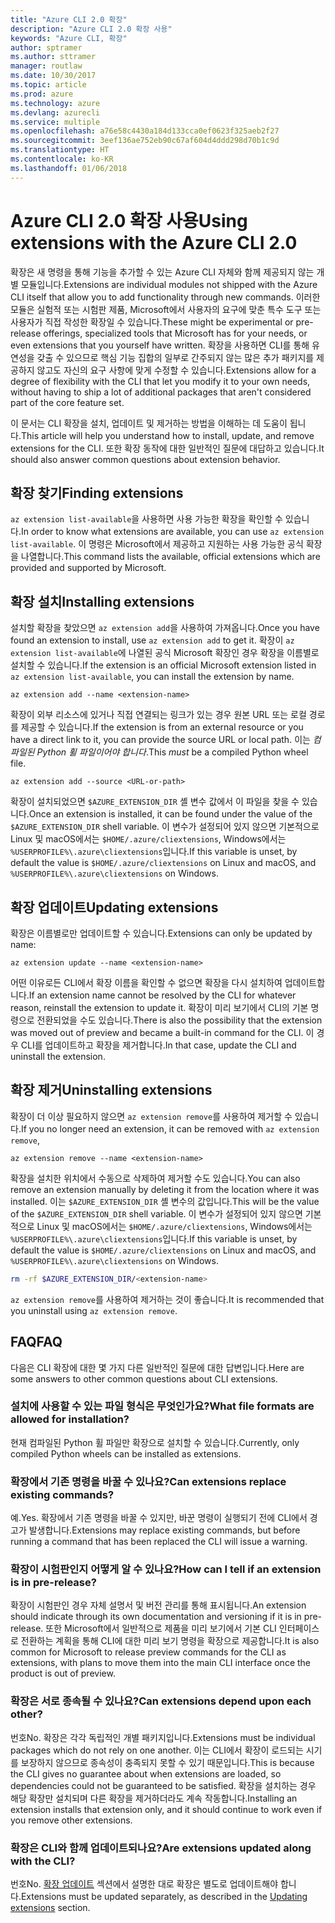 ```yaml
---
title: "Azure CLI 2.0 확장"
description: "Azure CLI 2.0 확장 사용"
keywords: "Azure CLI, 확장"
author: sptramer
ms.author: sttramer
manager: routlaw
ms.date: 10/30/2017
ms.topic: article
ms.prod: azure
ms.technology: azure
ms.devlang: azurecli
ms.service: multiple
ms.openlocfilehash: a76e58c4430a184d133cca0ef0623f325aeb2f27
ms.sourcegitcommit: 3eef136ae752eb90c67af604d4ddd298d70b1c9d
ms.translationtype: HT
ms.contentlocale: ko-KR
ms.lasthandoff: 01/06/2018
---
```

# <a name="using-extensions-with-the-azure-cli-20"></a><span data-ttu-id="51975-104">Azure CLI 2.0 확장 사용</span><span class="sxs-lookup"><span data-stu-id="51975-104">Using extensions with the Azure CLI 2.0</span></span>

<span data-ttu-id="51975-105">확장은 새 명령을 통해 기능을 추가할 수 있는 Azure CLI 자체와 함께 제공되지 않는 개별 모듈입니다.</span><span class="sxs-lookup"><span data-stu-id="51975-105">Extensions are individual modules not shipped with the Azure CLI itself that allow you to add functionality through new commands.</span></span> <span data-ttu-id="51975-106">이러한 모듈은 실험적 또는 시험판 제품, Microsoft에서 사용자의 요구에 맞춘 특수 도구 또는 사용자가 직접 작성한 확장일 수 있습니다.</span><span class="sxs-lookup"><span data-stu-id="51975-106">These might be experimental or pre-release offerings, specialized tools that Microsoft has for your needs, or even extensions that you yourself have written.</span></span> <span data-ttu-id="51975-107">확장을 사용하면 CLI를 통해 유연성을 갖출 수 있으므로 핵심 기능 집합의 일부로 간주되지 않는 많은 추가 패키지를 제공하지 않고도 자신의 요구 사항에 맞게 수정할 수 있습니다.</span><span class="sxs-lookup"><span data-stu-id="51975-107">Extensions allow for a degree of flexibility with the CLI that let you modify it to your own needs, without having to ship a lot of additional packages that aren't considered part of the core feature set.</span></span>

<span data-ttu-id="51975-108">이 문서는 CLI 확장을 설치, 업데이트 및 제거하는 방법을 이해하는 데 도움이 됩니다.</span><span class="sxs-lookup"><span data-stu-id="51975-108">This article will help you understand how to install, update, and remove extensions for the CLI.</span></span> <span data-ttu-id="51975-109">또한 확장 동작에 대한 일반적인 질문에 대답하고 있습니다.</span><span class="sxs-lookup"><span data-stu-id="51975-109">It should also answer common questions about extension behavior.</span></span>

## <a name="finding-extensions"></a><span data-ttu-id="51975-110">확장 찾기</span><span class="sxs-lookup"><span data-stu-id="51975-110">Finding extensions</span></span>

<span data-ttu-id="51975-111">`az extension list-available`을 사용하면 사용 가능한 확장을 확인할 수 있습니다.</span><span class="sxs-lookup"><span data-stu-id="51975-111">In order to know what extensions are available, you can use `az extension list-available`.</span></span> <span data-ttu-id="51975-112">이 명령은 Microsoft에서 제공하고 지원하는 사용 가능한 공식 확장을 나열합니다.</span><span class="sxs-lookup"><span data-stu-id="51975-112">This command lists the available, official extensions which are provided and supported by Microsoft.</span></span>

## <a name="installing-extensions"></a><span data-ttu-id="51975-113">확장 설치</span><span class="sxs-lookup"><span data-stu-id="51975-113">Installing extensions</span></span>

<span data-ttu-id="51975-114">설치할 확장을 찾았으면 `az extension add`을 사용하여 가져옵니다.</span><span class="sxs-lookup"><span data-stu-id="51975-114">Once you have found an extension to install, use `az extension add` to get it.</span></span> <span data-ttu-id="51975-115">확장이 `az extension list-available`에 나열된 공식 Microsoft 확장인 경우 확장을 이름별로 설치할 수 있습니다.</span><span class="sxs-lookup"><span data-stu-id="51975-115">If the extension is an official Microsoft extension listed in `az extension list-available`, you can install the extension by name.</span></span>

```azurecli
az extension add --name <extension-name>
```

<span data-ttu-id="51975-116">확장이 외부 리소스에 있거나 직접 연결되는 링크가 있는 경우 원본 URL 또는 로컬 경로를 제공할 수 있습니다.</span><span class="sxs-lookup"><span data-stu-id="51975-116">If the extension is from an external resource or you have a direct link to it, you can provide the source URL or local path.</span></span> <span data-ttu-id="51975-117">이는 _컴파일된 Python 휠 파일이어야 합니다_.</span><span class="sxs-lookup"><span data-stu-id="51975-117">This _must_ be a compiled Python wheel file.</span></span>

```azurecli
az extension add --source <URL-or-path>
```

<span data-ttu-id="51975-118">확장이 설치되었으면 `$AZURE_EXTENSION_DIR` 셸 변수 값에서 이 파일을 찾을 수 있습니다.</span><span class="sxs-lookup"><span data-stu-id="51975-118">Once an extension is installed, it can be found under the value of the `$AZURE_EXTENSION_DIR` shell variable.</span></span> <span data-ttu-id="51975-119">이 변수가 설정되어 있지 않으면 기본적으로 Linux 및 macOS에서는 `$HOME/.azure/cliextensions`, Windows에서는 `%USERPROFILE%\.azure\cliextensions`입니다.</span><span class="sxs-lookup"><span data-stu-id="51975-119">If this variable is unset, by default the value is `$HOME/.azure/cliextensions` on Linux and macOS, and `%USERPROFILE%\.azure\cliextensions` on Windows.</span></span>

## <a name="updating-extensions"></a><span data-ttu-id="51975-120">확장 업데이트</span><span class="sxs-lookup"><span data-stu-id="51975-120">Updating extensions</span></span>

<span data-ttu-id="51975-121">확장은 이름별로만 업데이트할 수 있습니다.</span><span class="sxs-lookup"><span data-stu-id="51975-121">Extensions can only be updated by name:</span></span>

```azurecli
az extension update --name <extension-name>
```

<span data-ttu-id="51975-122">어떤 이유로든 CLI에서 확장 이름을 확인할 수 없으면 확장을 다시 설치하여 업데이트합니다.</span><span class="sxs-lookup"><span data-stu-id="51975-122">If an extension name cannot be resolved by the CLI for whatever reason, reinstall the extension to update it.</span></span> <span data-ttu-id="51975-123">확장이 미리 보기에서 CLI의 기본 명령으로 전환되었을 수도 있습니다.</span><span class="sxs-lookup"><span data-stu-id="51975-123">There is also the possibility that the extension was moved out of preview and became a built-in command for the CLI.</span></span> <span data-ttu-id="51975-124">이 경우 CLI를 업데이트하고 확장을 제거합니다.</span><span class="sxs-lookup"><span data-stu-id="51975-124">In that case, update the CLI and uninstall the extension.</span></span>

## <a name="uninstalling-extensions"></a><span data-ttu-id="51975-125">확장 제거</span><span class="sxs-lookup"><span data-stu-id="51975-125">Uninstalling extensions</span></span>

<span data-ttu-id="51975-126">확장이 더 이상 필요하지 않으면 `az extension remove`를 사용하여 제거할 수 있습니다.</span><span class="sxs-lookup"><span data-stu-id="51975-126">If you no longer need an extension, it can be removed with `az extension remove`,</span></span>

```azurecli
az extension remove --name <extension-name>
```

<span data-ttu-id="51975-127">확장을 설치한 위치에서 수동으로 삭제하여 제거할 수도 있습니다.</span><span class="sxs-lookup"><span data-stu-id="51975-127">You can also remove an extension manually by deleting it from the location where it was installed.</span></span> <span data-ttu-id="51975-128">이는 `$AZURE_EXTENSION_DIR` 셸 변수의 값입니다.</span><span class="sxs-lookup"><span data-stu-id="51975-128">This will be the value of the `$AZURE_EXTENSION_DIR` shell variable.</span></span> <span data-ttu-id="51975-129">이 변수가 설정되어 있지 않으면 기본적으로 Linux 및 macOS에서는 `$HOME/.azure/cliextensions`, Windows에서는 `%USERPROFILE%\.azure\cliextensions`입니다.</span><span class="sxs-lookup"><span data-stu-id="51975-129">If this variable is unset, by default the value is `$HOME/.azure/cliextensions` on Linux and macOS, and `%USERPROFILE%\.azure\cliextensions` on Windows.</span></span>

```bash
rm -rf $AZURE_EXTENSION_DIR/<extension-name>
```

<span data-ttu-id="51975-130">`az extension remove`를 사용하여 제거하는 것이 좋습니다.</span><span class="sxs-lookup"><span data-stu-id="51975-130">It is recommended that you uninstall using `az extension remove`.</span></span>

## <a name="faq"></a><span data-ttu-id="51975-131">FAQ</span><span class="sxs-lookup"><span data-stu-id="51975-131">FAQ</span></span>

<span data-ttu-id="51975-132">다음은 CLI 확장에 대한 몇 가지 다른 일반적인 질문에 대한 답변입니다.</span><span class="sxs-lookup"><span data-stu-id="51975-132">Here are some answers to other common questions about CLI extensions.</span></span>

### <a name="what-file-formats-are-allowed-for-installation"></a><span data-ttu-id="51975-133">설치에 사용할 수 있는 파일 형식은 무엇인가요?</span><span class="sxs-lookup"><span data-stu-id="51975-133">What file formats are allowed for installation?</span></span>

<span data-ttu-id="51975-134">현재 컴파일된 Python 휠 파일만 확장으로 설치할 수 있습니다.</span><span class="sxs-lookup"><span data-stu-id="51975-134">Currently, only compiled Python wheels can be installed as extensions.</span></span>

### <a name="can-extensions-replace-existing-commands"></a><span data-ttu-id="51975-135">확장에서 기존 명령을 바꿀 수 있나요?</span><span class="sxs-lookup"><span data-stu-id="51975-135">Can extensions replace existing commands?</span></span>

<span data-ttu-id="51975-136">예.</span><span class="sxs-lookup"><span data-stu-id="51975-136">Yes.</span></span> <span data-ttu-id="51975-137">확장에서 기존 명령을 바꿀 수 있지만, 바꾼 명령이 실행되기 전에 CLI에서 경고가 발생합니다.</span><span class="sxs-lookup"><span data-stu-id="51975-137">Extensions may replace existing commands, but before running a command that has been replaced the CLI will issue a warning.</span></span>

### <a name="how-can-i-tell-if-an-extension-is-in-pre-release"></a><span data-ttu-id="51975-138">확장이 시험판인지 어떻게 알 수 있나요?</span><span class="sxs-lookup"><span data-stu-id="51975-138">How can I tell if an extension is in pre-release?</span></span>

<span data-ttu-id="51975-139">확장이 시험판인 경우 자체 설명서 및 버전 관리를 통해 표시됩니다.</span><span class="sxs-lookup"><span data-stu-id="51975-139">An extension should indicate through its own documentation and versioning if it is in pre-release.</span></span> <span data-ttu-id="51975-140">또한 Microsoft에서 일반적으로 제품을 미리 보기에서 기본 CLI 인터페이스로 전환하는 계획을 통해 CLI에 대한 미리 보기 명령을 확장으로 제공합니다.</span><span class="sxs-lookup"><span data-stu-id="51975-140">It is also common for Microsoft to release preview commands for the CLI as extensions, with plans to move them into the main CLI interface once the product is out of preview.</span></span>

### <a name="can-extensions-depend-upon-each-other"></a><span data-ttu-id="51975-141">확장은 서로 종속될 수 있나요?</span><span class="sxs-lookup"><span data-stu-id="51975-141">Can extensions depend upon each other?</span></span>

<span data-ttu-id="51975-142">번호</span><span class="sxs-lookup"><span data-stu-id="51975-142">No.</span></span> <span data-ttu-id="51975-143">확장은 각각 독립적인 개별 패키지입니다.</span><span class="sxs-lookup"><span data-stu-id="51975-143">Extensions must be individual packages which do not rely on one another.</span></span> <span data-ttu-id="51975-144">이는 CLI에서 확장이 로드되는 시기를 보장하지 않으므로 종속성이 충족되지 못할 수 있기 때문입니다.</span><span class="sxs-lookup"><span data-stu-id="51975-144">This is because the CLI gives no guarantee about when extensions are loaded, so dependencies could not be guaranteed to be satisfied.</span></span> <span data-ttu-id="51975-145">확장을 설치하는 경우 해당 확장만 설치되며 다른 확장을 제거하더라도 계속 작동합니다.</span><span class="sxs-lookup"><span data-stu-id="51975-145">Installing an extension installs that extension only, and it should continue to work even if you remove other extensions.</span></span>

### <a name="are-extensions-updated-along-with-the-cli"></a><span data-ttu-id="51975-146">확장은 CLI와 함께 업데이트되나요?</span><span class="sxs-lookup"><span data-stu-id="51975-146">Are extensions updated along with the CLI?</span></span>

<span data-ttu-id="51975-147">번호</span><span class="sxs-lookup"><span data-stu-id="51975-147">No.</span></span> <span data-ttu-id="51975-148">[확장 업데이트](#updating-extensions) 섹션에서 설명한 대로 확장은 별도로 업데이트해야 합니다.</span><span class="sxs-lookup"><span data-stu-id="51975-148">Extensions must be updated separately, as described in the [Updating extensions](#updating-extensions) section.</span></span>
